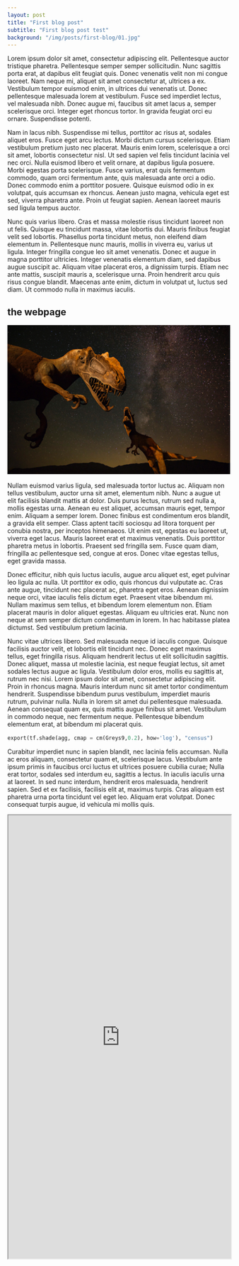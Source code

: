 ```yaml
---
layout: post
title: "First blog post"
subtitle: "First blog post test"
background: "/img/posts/first-blog/01.jpg"
---
```


Lorem ipsum dolor sit amet, consectetur adipiscing elit. Pellentesque auctor tristique pharetra. Pellentesque semper semper sollicitudin. Nunc sagittis porta erat, at dapibus elit feugiat quis. Donec venenatis velit non mi congue laoreet. Nam neque mi, aliquet sit amet consectetur at, ultrices a ex. Vestibulum tempor euismod enim, in ultrices dui venenatis ut. Donec pellentesque malesuada lorem at vestibulum. Fusce sed imperdiet lectus, vel malesuada nibh. Donec augue mi, faucibus sit amet lacus a, semper scelerisque orci. Integer eget rhoncus tortor. In gravida feugiat orci eu ornare. Suspendisse potenti.

Nam in lacus nibh. Suspendisse mi tellus, porttitor ac risus at, sodales aliquet eros. Fusce eget arcu lectus. Morbi dictum cursus scelerisque. Etiam vestibulum pretium justo nec placerat. Mauris enim lorem, scelerisque a orci sit amet, lobortis consectetur nisl. Ut sed sapien vel felis tincidunt lacinia vel nec orci. Nulla euismod libero et velit ornare, at dapibus ligula posuere. Morbi egestas porta scelerisque. Fusce varius, erat quis fermentum commodo, quam orci fermentum ante, quis malesuada ante orci a odio. Donec commodo enim a porttitor posuere. Quisque euismod odio in ex volutpat, quis accumsan ex rhoncus. Aenean justo magna, vehicula eget est sed, viverra pharetra ante. Proin ut feugiat sapien. Aenean laoreet mauris sed ligula tempus auctor.

Nunc quis varius libero. Cras et massa molestie risus tincidunt laoreet non ut felis. Quisque eu tincidunt massa, vitae lobortis dui. Mauris finibus feugiat velit sed lobortis. Phasellus porta tincidunt metus, non eleifend diam elementum in. Pellentesque nunc mauris, mollis in viverra eu, varius ut ligula. Integer fringilla congue leo sit amet venenatis. Donec et augue in magna porttitor ultricies. Integer venenatis elementum diam, sed dapibus augue suscipit ac. Aliquam vitae placerat eros, a dignissim turpis. Etiam nec ante mattis, suscipit mauris a, scelerisque urna. Proin hendrerit arcu quis risus congue blandit. Maecenas ante enim, dictum in volutpat ut, luctus sed diam. Ut commodo nulla in maximus iaculis.

## the webpage

![webpage](/img/posts/first-blog/01.jpg)

Nullam euismod varius ligula, sed malesuada tortor luctus ac. Aliquam non tellus vestibulum, auctor urna sit amet, elementum nibh. Nunc a augue ut elit facilisis blandit mattis at dolor. Duis purus lectus, rutrum sed nulla a, mollis egestas urna. Aenean eu est aliquet, accumsan mauris eget, tempor enim. Aliquam a semper lorem. Donec finibus est condimentum eros blandit, a gravida elit semper. Class aptent taciti sociosqu ad litora torquent per conubia nostra, per inceptos himenaeos. Ut enim est, egestas eu laoreet ut, viverra eget lacus. Mauris laoreet erat et maximus venenatis. Duis porttitor pharetra metus in lobortis. Praesent sed fringilla sem. Fusce quam diam, fringilla ac pellentesque sed, congue at eros. Donec vitae egestas tellus, eget gravida massa.

Donec efficitur, nibh quis luctus iaculis, augue arcu aliquet est, eget pulvinar leo ligula ac nulla. Ut porttitor ex odio, quis rhoncus dui vulputate ac. Cras ante augue, tincidunt nec placerat ac, pharetra eget eros. Aenean dignissim neque orci, vitae iaculis felis dictum eget. Praesent vitae bibendum mi. Nullam maximus sem tellus, et bibendum lorem elementum non. Etiam placerat mauris in dolor aliquet egestas. Aliquam eu ultricies erat. Nunc non neque at sem semper dictum condimentum in lorem. In hac habitasse platea dictumst. Sed vestibulum pretium lacinia.

Nunc vitae ultrices libero. Sed malesuada neque id iaculis congue. Quisque facilisis auctor velit, et lobortis elit tincidunt nec. Donec eget maximus tellus, eget fringilla risus. Aliquam hendrerit lectus ut elit sollicitudin sagittis. Donec aliquet, massa ut molestie lacinia, est neque feugiat lectus, sit amet sodales lectus augue ac ligula. Vestibulum dolor eros, mollis eu sagittis at, rutrum nec nisi. Lorem ipsum dolor sit amet, consectetur adipiscing elit. Proin in rhoncus magna. Mauris interdum nunc sit amet tortor condimentum hendrerit. Suspendisse bibendum purus vestibulum, imperdiet mauris rutrum, pulvinar nulla. Nulla in lorem sit amet dui pellentesque malesuada. Aenean consequat quam ex, quis mattis augue finibus sit amet. Vestibulum in commodo neque, nec fermentum neque. Pellentesque bibendum elementum erat, at bibendum mi placerat quis.

```python
export(tf.shade(agg, cmap = cm(Greys9,0.2), how='log'), "census")
```

Curabitur imperdiet nunc in sapien blandit, nec lacinia felis accumsan. Nulla ac eros aliquam, consectetur quam et, scelerisque lacus. Vestibulum ante ipsum primis in faucibus orci luctus et ultrices posuere cubilia curae; Nulla erat tortor, sodales sed interdum eu, sagittis a lectus. In iaculis iaculis urna at laoreet. In sed nunc interdum, hendrerit eros malesuada, hendrerit sapien. Sed et ex facilisis, facilisis elit at, maximus turpis. Cras aliquam est pharetra urna porta tincidunt vel eget leo. Aliquam erat volutpat. Donec consequat turpis augue, id vehicula mi mollis quis.

<iframe src="http://vixcentral.com/" height="1000px" width="100%"></iframe>

